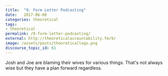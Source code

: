 ```yaml
---
title:  "9: Form Letter Podcasting"
date:   2017-06-08
categories: theoretical
tags:
- theoretical
permalink: /9-form-letter-podcasting/
external: http://theoreticalaccountability.fm/9/
image: /assets/posts/theoreticallogo.png
discourse_topic_id: 61
---
```

Josh and Joe are blaming their wives for various things. That's not always wise but they have a plan forward regardless.
<!--more-->